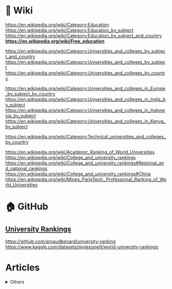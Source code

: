 # 🔗 Wiki              
https://en.wikipedia.org/wiki/Category:Education              
https://en.wikipedia.org/wiki/Category:Education_by_subject                      
https://en.wikipedia.org/wiki/Category:Education_by_subject_and_country          
**https://en.wikipedia.org/wiki/Free_education**          

https://en.wikipedia.org/wiki/Category:Universities_and_colleges_by_subject_and_country                                   
https://en.wikipedia.org/wiki/Category:Universities_and_colleges_by_subject                 
https://en.wikipedia.org/wiki/Category:Universities_and_colleges_by_country                   

https://en.wikipedia.org/wiki/Category:Universities_and_colleges_in_Europe_by_subject_by_country                  
https://en.wikipedia.org/wiki/Category:Universities_and_colleges_in_India_by_subject                 
https://en.wikipedia.org/wiki/Category:Universities_and_colleges_in_Indonesia_by_subject                   
https://en.wikipedia.org/wiki/Category:Universities_and_colleges_in_Kenya_by_subject

https://en.wikipedia.org/wiki/Category:Technical_universities_and_colleges_by_country


https://en.wikipedia.org/wiki/Academic_Ranking_of_World_Universities                      
https://en.wikipedia.org/wiki/College_and_university_rankings                       
https://en.wikipedia.org/wiki/College_and_university_rankings#Regional_and_national_rankings                       
https://en.wikipedia.org/wiki/College_and_university_rankings#China                           
https://en.wikipedia.org/wiki/Mines_ParisTech:_Professional_Ranking_of_World_Universities                                        
             
# 🏠 GitHub                 
## [University Rankings](https://github.com/search?q=University%20Rankings&type=repositories)           
https://github.com/arnaudbenard/university-ranking
https://www.kaggle.com/datasets/mylesoneill/world-university-rankings

# Articles          
<details>
  <summary>Others</summary>   

https://duckduckgo.com/?t=h_&q=+Countries+with+free+higher+education+for+foreigners&ia=web                 
2024 **https://worldpopulationreview.com/country-rankings/countries-with-free-college**
2024 [Countries with Free Education For International Students (2024)](https://erudera.com/resources/countries-with-free-education-for-international-students/) /Europe/            
https://www.reddit.com/r/MapPorn/search/?q=Countries+with+completely+free+%28%240+tuition+fees%29+university+education                       
[reddit-MP: Countries with tuition-free post-secondary (ie college) education](https://www.reddit.com/r/MapPorn/comments/enwmwx/countries_with_tuitionfree_postsecondary_ie/)          
[reddit-MP: Countries and jurisdictions with free college education](https://www.reddit.com/r/MapPorn/comments/64h4hr/countries_and_jurisdictions_with_free_college/)            
2020 **[Which Countries Provide Free Education At A University Level?](https://www.theedadvocate.org/which-countries-provide-free-education-at-a-university-level/)**           

## RUS
2025 [Страны с бесплатным высшим образованием в 2025 году](https://visasam.ru/emigration/ucheba/strany-s-besplatnym-vysshim-obrazovaniem.html) /Europe/                       
2024 [38 Free Education Countries For International Students 2024](https://studenthint.com/free-education-countries-for-students/)  /Europe/                                


2024 [Бесплатное обучение за границей — страны, программы 2024 / 2025](https://internationalwealth.info/education-abroad/v-kakih-stranah-besplatnoe-obrazovanie-dlja-inostrancev/)                   
Австрия — бесплатно для граждан ЕС / ЕЭЗ. Номинальная плата для неевропейцев.
Бразилия — бесплатное обучение для иностранных студентов, но только на португальском языке.                    
Германия — можно учиться в вузе бесплатно, независимо от страны резидентства, но может взиматься вступительный взнос или небольшая оплата за семестр.              
Греция — учиться в колледже бесплатно могут граждане ЕС / ЕЭЗ. Для неевропейцев установлена номинальная плата. Также во многих вузах требуется владеть греческим языком.              
Ирландия — в университетах страны могут учиться бесплатно местные и иностранные граждане.                          
Южная Корея предлагает бесплатное образование иностранным студентам.                        
Румыния — не европейцам придется внести регистрационный сбор. Для резидентов ЕС доступно бесплатное обучение.                   
Кения — можно поступить и учиться бесплатно при наличии высокого балла на экзаменах по профпригодности.                  
Норвегия — бесплатно при высоком проходном балле за вступительный тест. Для остальных студентов сумма платежа невысокая.              
Панама — можно учиться бесплатно, но знание испанского будет преимуществом.              
Словения — не платят студенты Евросоюза и многие восточноевропейские абитуриенты.
Испания — резидентам ЕС доступно бесплатное высшее образование.                
Турция — стоимость обучения номинальная, но есть льготы и скидки.       
Соединенное Королевство — доступно бюджетное образование как местным, так и иностранным студентам.                               
Соединенные Штаты — граждане и неграждане имеют доступ к бесплатному обучению в вузах страны, включая программы бакалавриата и магистратуры.                    
Маврикий не вводит ограничений по странам и предлагает образование без оплаты за семестр всем студентам государственных университетов.                   
Австралия имеет хорошую систему образования, которая доступна иностранцам на безвозмездной основе.                       
Нидерланды предоставляют право на бесплатное обучение всем иностранным студентам государственных университетов.                
Малайзия также предлагает получить высшее образование в стране безвозмездно, но требуется вступительный взнос.                               


2023 [Топ-15 стран с бесплатным образованием для иностранных студентов](https://worldscholarshub.com/ru/free-education-countries-for-international-students/)       
</details>
